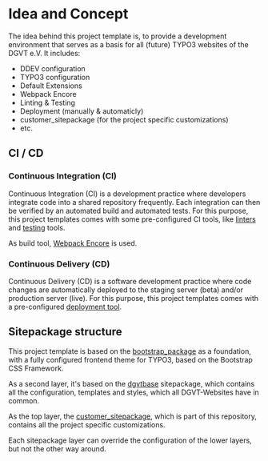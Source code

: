 # Idea and Concept

The idea behind this project template is, to provide a development environment that serves as a basis for all (future) TYPO3 websites of the DGVT e.V.
It includes:

- DDEV configuration
- TYPO3 configuration
- Default Extensions
- Webpack Encore
- Linting & Testing
- Deployment (manually & automaticly)
- customer_sitepackage (for the project specific customizations)
- etc.

## CI / CD

### Continuous Integration (CI)

Continuous Integration (CI) is a development practice where developers integrate code into a shared repository frequently. Each integration can then be verified by an automated build and automated tests.
For this purpose, this project templates comes with some pre-configured CI tools, like [linters](../Development/linting.md) and [testing](../Development/testing.md) tools.

As build tool, [Webpack Encore](../Development/webpack-encore.md) is used.

### Continuous Delivery (CD)

Continuous Delivery (CD) is a software development practice where code changes are automatically deployed to the staging server (beta) and/or production server (live).
For this purpose, this project templates comes with a pre-configured [deployment tool](../New-Project/deployment.md).

## Sitepackage structure

This project template is based on the [bootstrap_package](https://github.com/benjaminkott/bootstrap_package) as a foundation, with a fully configured frontend theme for TYPO3, based on the Bootstrap CSS Framework.

As a second layer, it's based on the [dgvtbase](https://github.com/Starraider/dgvtbase) sitepackage, which contains all the configuration, templates and styles, which all DGVT-Websites have in common.

As the top layer, the [customer_sitepackage](https://github.com/Starraider/dgvtProject/tree/main/packages/customer_sitepackage), which is part of this repository, contains all the project specific customizations.

Each sitepackage layer can override the configuration of the lower layers, but not the other way around.
